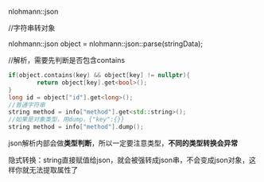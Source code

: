 nlohmann::json 

//字符串转对象

nlohmann::json object = nlohmann::json::parse(stringData);

//解析，需要先判断是否包含contains

```c++
if(object.contains(key) && object[key] != nullptr){
        return object[key].get<bool>();
}
long id = object["id"].get<long>();
//普通字符串
string method = info["method"].get<std::string>();
//如果是对象类型，用dump，{"key":{}}
string method = info["method"].dump();
```

json解析内部会做**类型判断**，所以一定要注意类型，**不同的类型转换会异常**

隐式转换：string直接赋值给json，就会被强转成json串，不会变成json对象，这样你就无法提取属性了

